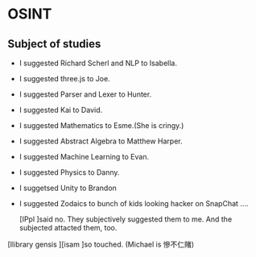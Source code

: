 # OSINT

## Subject of studies

- I suggested Richard Scherl and NLP to Isabella.
- I suggested three.js to Joe.
- I suggested Parser and Lexer to Hunter.
- I suggested Kai to David.
- I suggested Mathematics to Esme.(She is cringy.)
- I suggested Abstract Algebra to Matthew Harper.
- I suggested Machine Learning to Evan.
- I suggested Physics to Danny.
- I suggetsed Unity to Brandon
- I suggested Zodaics to bunch of kids looking hacker on SnapChat
  ….
  
  [IPpl ]said no. They subjectively suggested them to me. And the subjected attacted them, too.

[Ilibrary gensis ][isam ]so touched. (Michael is 慘不仁賭)
